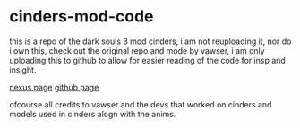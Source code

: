 # cinders-mod-code
this is a repo of the dark souls 3 mod cinders, i am not reuploading it, nor do i own this, check out the original repo and mode by vawser, i am only uploading this to github to allow for easier reading of the code for insp and insight.

[nexus page](https://www.nexusmods.com/darksouls3/mods/310)
[github page](https://github.com/vawser/Cinders-DS3)

ofcourse all credits to vawser and the devs that worked on cinders and models used in cinders alogn with the anims.
